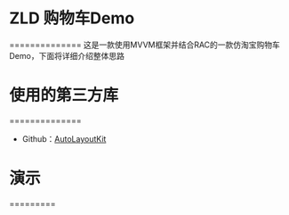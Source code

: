 # ZLD 购物车Demo
==============
这是一款使用MVVM框架并结合RAC的一款仿淘宝购物车Demo，下面将详细介绍整体思路
# 使用的第三方库
==============
* Github：[AutoLayoutKit](https://github.com/ReactiveCocoa/ReactiveCocoa)</br>
# 演示
=========

